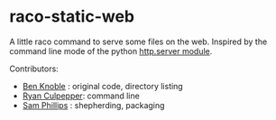 # raco-static-web

A little raco command to serve some files on the web.  Inspired by the command
line mode of the python [http.server module](https://docs.python.org/3/library/http.server.html).

Contributors:
 - [Ben Knoble](https://github.com/benknoble) : original code, directory listing
 - [Ryan Culpepper](https://github.com/rmculpepper): command line
 - [Sam Phillips](https://github.com/samdphillips) : shepherding, packaging

